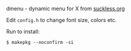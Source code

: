 dmenu - dynamic menu for X from [suckless.org](https://tools.suckless.org/dmenu/)

Edit `config.h` to change font size, colors etc.

Run to install:

```console
$ makepkg --noconfirm -si
```
